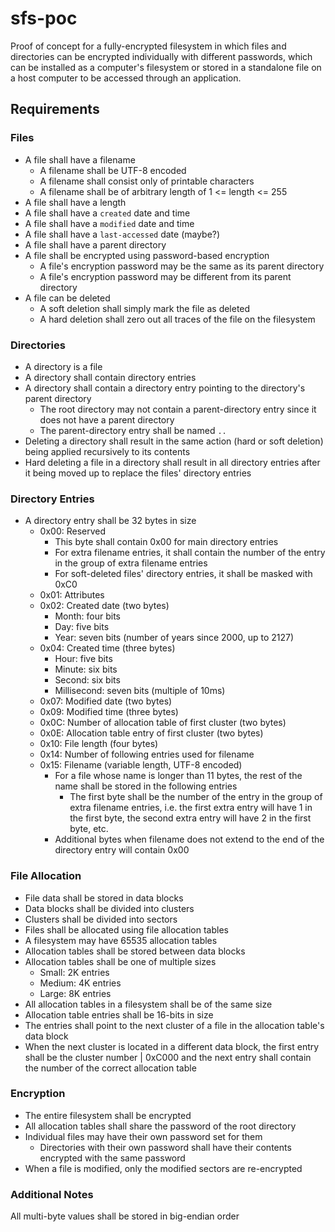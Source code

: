 # sfs-poc #

Proof of concept for a fully-encrypted filesystem in which files and directories can be encrypted individually with different passwords, which can be installed as a computer's filesystem or stored in a standalone file on a host computer to be accessed through an application.

## Requirements ##

### Files ###

- A file shall have a filename
  - A filename shall be UTF-8 encoded
  - A filename shall consist only of printable characters
  - A filename shall be of arbitrary length of 1 <= length <= 255
- A file shall have a length
- A file shall have a `created` date and time
- A file shall have a `modified` date and time
- A file shall have a `last-accessed` date (maybe?)
- A file shall have a parent directory
- A file shall be encrypted using password-based encryption
  - A file's encryption password may be the same as its parent directory
  - A file's encryption password may be different from its parent directory
- A file can be deleted
  - A soft deletion shall simply mark the file as deleted
  - A hard deletion shall zero out all traces of the file on the filesystem

### Directories ###

- A directory is a file
- A directory shall contain directory entries
- A directory shall contain a directory entry pointing to the directory's parent directory
  - The root directory may not contain a parent-directory entry since it does not have a parent directory
  - The parent-directory entry shall be named `..`
- Deleting a directory shall result in the same action (hard or soft deletion) being applied recursively to its contents
- Hard deleting a file in a directory shall result in all directory entries after it being moved up to replace the files' directory entries

### Directory Entries ###

- A directory entry shall be 32 bytes in size
  - 0x00: Reserved
    - This byte shall contain 0x00 for main directory entries
    - For extra filename entries, it shall contain the number of the entry in the group of extra filename entries
    - For soft-deleted files' directory entries, it shall be masked with 0xC0
  - 0x01: Attributes
  - 0x02: Created date (two bytes)
    - Month: four bits
    - Day: five bits
    - Year: seven bits (number of years since 2000, up to 2127)
  - 0x04: Created time (three bytes)
    - Hour: five bits
    - Minute: six bits
    - Second: six bits
    - Millisecond: seven bits (multiple of 10ms)
  - 0x07: Modified date (two bytes)
  - 0x09: Modified time (three bytes)
  - 0x0C: Number of allocation table of first cluster (two bytes)
  - 0x0E: Allocation table entry of first cluster (two bytes)
  - 0x10: File length (four bytes)
  - 0x14: Number of following entries used for filename
  - 0x15: Filename (variable length, UTF-8 encoded)
    - For a file whose name is longer than 11 bytes, the rest of the name shall be stored in the following entries
      - The first byte shall be the number of the entry in the group of extra filename entries, i.e. the first extra entry will have 1 in the first byte, the second extra entry will have 2 in the first byte, etc.
    - Additional bytes when filename does not extend to the end of the directory entry will contain 0x00

### File Allocation ###

- File data shall be stored in data blocks
- Data blocks shall be divided into clusters
- Clusters shall be divided into sectors
- Files shall be allocated using file allocation tables
- A filesystem may have 65535 allocation tables
- Allocation tables shall be stored between data blocks
- Allocation tables shall be one of multiple sizes
  - Small: 2K entries
  - Medium: 4K entries
  - Large: 8K entries
- All allocation tables in a filesystem shall be of the same size
- Allocation table entries shall be 16-bits in size
- The entries shall point to the next cluster of a file in the allocation table's data block
- When the next cluster is located in a different data block, the first entry shall be the cluster number | 0xC000 and the next entry shall contain the number of the correct allocation table

### Encryption ###

- The entire filesystem shall be encrypted
- All allocation tables shall share the password of the root directory
- Individual files may have their own password set for them
  - Directories with their own password shall have their contents encrypted with the same password
- When a file is modified, only the modified sectors are re-encrypted

### Additional Notes ###

All multi-byte values shall be stored in big-endian order
